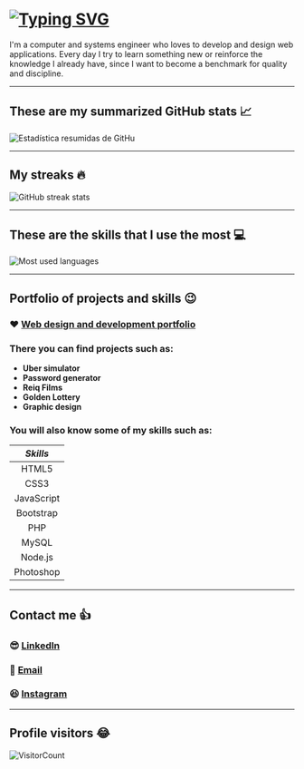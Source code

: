 # [![Typing SVG](https://readme-typing-svg.herokuapp.com?color=369CF7&size=28&lines=Hi%2C+I'm+Hernan.Reiq)](https://git.io/typing-svg)

I'm a computer and systems engineer who loves to develop and design web applications. Every day I try to learn something new or reinforce the knowledge I already have, since I want to become a benchmark for quality and discipline.
___

## These are my summarized GitHub stats :chart_with_upwards_trend:
![Estadística resumidas de GitHu](https://github-readme-stats.vercel.app/api?username=hernanreiq&show_icons=true&theme=tokyonight&line_height=27&count_private=true)

___

## My streaks :fire:
![GitHub streak stats](https://github-readme-streak-stats.herokuapp.com/?user=hernanreiq&theme=tokyonight&count_private=true)  

___

## These are the skills that I use the most :computer:
![Most used languages](https://github-readme-stats.vercel.app/api/top-langs/?username=hernanreiq&layout=compact&show_icons=true&langs_count=10,html&theme=tokyonight&count_private=true)

___

## Portfolio of projects and skills :wink:

### :heart: [Web design and development portfolio](https://bit.ly/hernanreiq)

### There you can find projects such as:
* **Uber simulator**
* **Password generator**
* **Reiq Films**
* **Golden Lottery**
* **Graphic design**

### You will also know some of my skills such as:

|*Skills*|
|:---:|
|HTML5|
|CSS3|
|JavaScript|
|Bootstrap|
|PHP|
|MySQL|
|Node.js|
|Photoshop|
___

## Contact me :+1:
### :sunglasses: [LinkedIn](https://www.linkedin.com/in/hernan-demorizi-ure%C3%B1a-4430031b1/) 
### :email: [Email](mailto:hernandemure1202@gmail.com) 
### :laughing: [Instagram](https://www.instagram.com/hernan.reiq/) 
___

## Profile visitors :joy:
![VisitorCount](https://profile-counter.glitch.me/hernan-reiq/count.svg)
